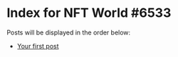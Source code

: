 # Index for NFT World #6533
Posts will be displayed in the order below:

- [Your first post](./001-first.md)

